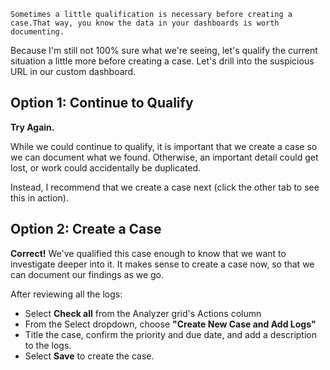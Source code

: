 
```
Sometimes a little qualification is necessary before creating a case.That way, you know the data in your dashboards is worth documenting.
```

Because I'm still not 100% sure what we're seeing, let's qualify the current situation a little more before creating a case. Let's drill into the suspicious URL in our custom dashboard.

## Option 1: Continue to Qualify

**Try Again.**  
  
While we could continue to qualify, it is important that we create a case so we can document what we found. Otherwise, an important detail could get lost, or work could accidentally be duplicated.    
  
Instead, I recommend that we create a case next (click the other tab to see this in action).


## Option 2: Create a Case

**Correct!** We've qualified this case enough to know that we want to investigate deeper into it. It makes sense to create a case now, so that we can document our findings as we go.  
  
After reviewing all the logs:

- Select **Check all** from the Analyzer grid's Actions column
- From the Select dropdown, choose **"Create New Case and Add Logs"**
- Title the case, confirm the priority and due date, and add a description to the logs. 
- Select **Save** to create the case.

